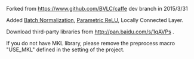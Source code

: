 Forked from https://www.github.com/BVLC/caffe dev branch in 2015/3/31

Added [Batch Normalization](http://arxiv.org/abs/1502.03167), [Parametric ReLU](http://arxiv.org/abs/1502.01852), Locally Connected Layer.

Download third-party libraries from http://pan.baidu.com/s/1qAVPs .

If you do not have MKL library, please remove the preprocess macro "USE_MKL" defined in the setting of the project.
